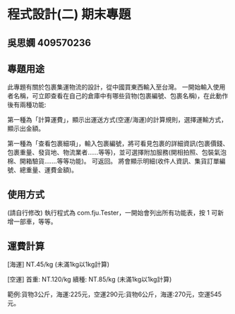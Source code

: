 # 程式設計(二) 期末專題
## 吳思嫻 409570236

## 專題用途
此專題有關於包裹集運物流的設計，從中國買東西輸入至台灣。
一開始輸入使用者名稱，可立即查看在自己的倉庫中有哪些貨物(包裹編號、包裹名稱)，在此動作後有兩種功能:

第一種為「計算運費」，顯示出運送方式(空運/海運)的計算規則，選擇運輸方式，顯示出金額。

第一種為「查看包裹細項」，輸入包裹編號，將可看見包裹的詳細資訊(包裹價錢、包裹重量、發貨地、物流業者......等等)，並可選擇附加服務(開相拍照、包裝氣泡棉、開箱驗貨.......等等功能)。
可返回。
將會顯示明細(收件人資訊、集貨訂單編號、總重量、運費金額)。


## 使用方式
(請自行修改) 執行程式為 com.fju.Tester，一開始會列出所有功能表，按 1 可新增一部車，等等。

## 運費計算
[海運]
NT.45/kg (未滿1kg以1kg計算)


[空運]
首重: NT.120/kg 
續種: NT.85/kg (未滿1kg以1kg計算)


範例:貨物3公斤，海運:225元，空運290元:貨物6公斤，海運:270元，空運545元。

